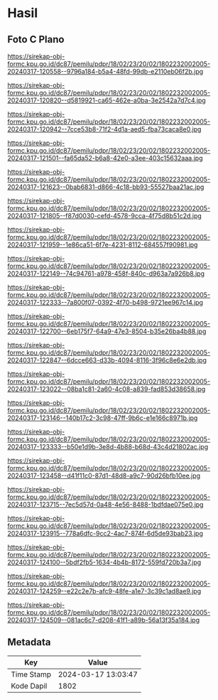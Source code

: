# Hasil

## Foto C Plano

https://sirekap-obj-formc.kpu.go.id/dc87/pemilu/pdpr/18/02/23/20/02/1802232002005-20240317-120558--9796a184-b5a4-48fd-99db-e2110eb06f2b.jpg

https://sirekap-obj-formc.kpu.go.id/dc87/pemilu/pdpr/18/02/23/20/02/1802232002005-20240317-120820--d5819921-ca65-462e-a0ba-3e2542a7d7c4.jpg

https://sirekap-obj-formc.kpu.go.id/dc87/pemilu/pdpr/18/02/23/20/02/1802232002005-20240317-120942--7cce53b8-71f2-4d1a-aed5-fba73caca8e0.jpg

https://sirekap-obj-formc.kpu.go.id/dc87/pemilu/pdpr/18/02/23/20/02/1802232002005-20240317-121501--fa65da52-b6a8-42e0-a3ee-403c15632aaa.jpg

https://sirekap-obj-formc.kpu.go.id/dc87/pemilu/pdpr/18/02/23/20/02/1802232002005-20240317-121623--0bab6831-d866-4c18-bb93-55527baa21ac.jpg

https://sirekap-obj-formc.kpu.go.id/dc87/pemilu/pdpr/18/02/23/20/02/1802232002005-20240317-121805--f87d0030-cefd-4578-9cca-4f75d8b51c2d.jpg

https://sirekap-obj-formc.kpu.go.id/dc87/pemilu/pdpr/18/02/23/20/02/1802232002005-20240317-121959--1e86ca51-6f7e-4231-8112-684557f90981.jpg

https://sirekap-obj-formc.kpu.go.id/dc87/pemilu/pdpr/18/02/23/20/02/1802232002005-20240317-122149--74c94761-a978-458f-840c-d963a7a926b8.jpg

https://sirekap-obj-formc.kpu.go.id/dc87/pemilu/pdpr/18/02/23/20/02/1802232002005-20240317-122333--7a800f07-0392-4f70-b498-9721ee967c14.jpg

https://sirekap-obj-formc.kpu.go.id/dc87/pemilu/pdpr/18/02/23/20/02/1802232002005-20240317-122700--6eb175f7-64a9-47e3-8504-b35e26ba4b88.jpg

https://sirekap-obj-formc.kpu.go.id/dc87/pemilu/pdpr/18/02/23/20/02/1802232002005-20240317-122847--6dcce663-d33b-4094-8116-3f96c8e6e2db.jpg

https://sirekap-obj-formc.kpu.go.id/dc87/pemilu/pdpr/18/02/23/20/02/1802232002005-20240317-123022--08ba1c81-2a60-4c08-a839-fad853d38658.jpg

https://sirekap-obj-formc.kpu.go.id/dc87/pemilu/pdpr/18/02/23/20/02/1802232002005-20240317-123146--140b17c2-3c98-47ff-9b6c-e1e166c8971b.jpg

https://sirekap-obj-formc.kpu.go.id/dc87/pemilu/pdpr/18/02/23/20/02/1802232002005-20240317-123333--b50e1d9b-3e8d-4b88-b68d-43c4d21802ac.jpg

https://sirekap-obj-formc.kpu.go.id/dc87/pemilu/pdpr/18/02/23/20/02/1802232002005-20240317-123458--d41f11c0-87d1-48d8-a9c7-90d26bfb10ee.jpg

https://sirekap-obj-formc.kpu.go.id/dc87/pemilu/pdpr/18/02/23/20/02/1802232002005-20240317-123715--7ec5d57d-0a48-4e56-8488-1bdfdae075e0.jpg

https://sirekap-obj-formc.kpu.go.id/dc87/pemilu/pdpr/18/02/23/20/02/1802232002005-20240317-123915--778a6dfc-9cc2-4ac7-874f-6d5de93bab23.jpg

https://sirekap-obj-formc.kpu.go.id/dc87/pemilu/pdpr/18/02/23/20/02/1802232002005-20240317-124100--5bdf2fb5-1634-4b4b-8172-559fd720b3a7.jpg

https://sirekap-obj-formc.kpu.go.id/dc87/pemilu/pdpr/18/02/23/20/02/1802232002005-20240317-124259--e22c2e7b-afc9-48fe-a1e7-3c39c1ad8ae9.jpg

https://sirekap-obj-formc.kpu.go.id/dc87/pemilu/pdpr/18/02/23/20/02/1802232002005-20240317-124509--081ac6c7-d208-41f1-a89b-56a13f35a184.jpg


## Metadata

| Key        | Value               |
| ---------- | ------------------- |
| Time Stamp | 2024-03-17 13:03:47 |
| Kode Dapil | 1802                |




